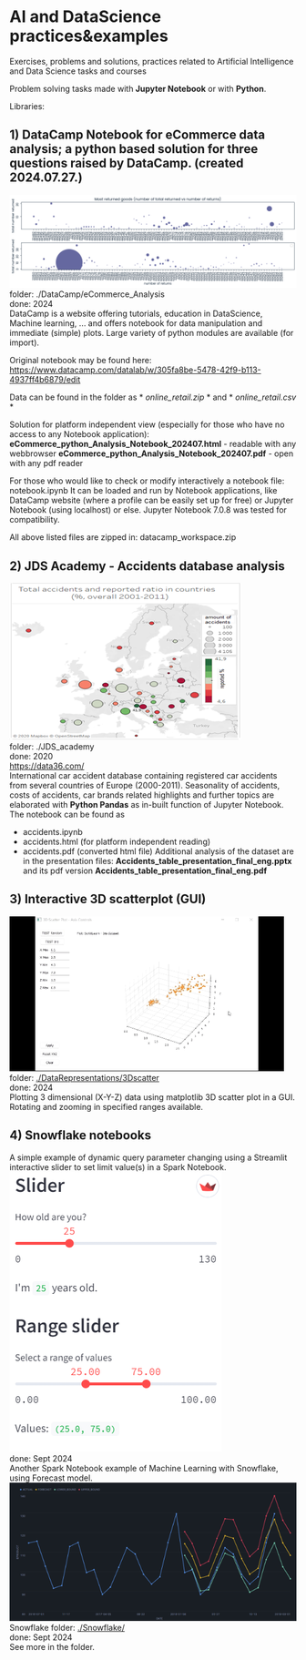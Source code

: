 # AI and DataScience practices&examples
Exercises, problems and solutions, practices related to Artificial Intelligence and Data Science tasks and courses

Problem solving tasks made with **Jupyter Notebook** or with **Python**.

Libraries: 
## 1) DataCamp Notebook for eCommerce data analysis; a python based solution for three questions raised by DataCamp. (created 2024.07.27.)
![eCommerce returns](./DataCamp/eCommerce_Analysis/fig/products_returnFreqs_quantity.png)<br>
folder: ./DataCamp/eCommerce_Analysis<br>
done: 2024<br>
DataCamp is a website offering tutorials, education in DataScience, Machine learning, ... and offers notebook for data manipulation and immediate (simple) plots. Large variety of python modules are available (for import).

Original notebook may be found here: https://www.datacamp.com/datalab/w/305fa8be-5478-42f9-b113-4937ff4b6879/edit

Data can be found in the folder as * *online_retail.zip* * and * *online_retail.csv* *

Solution for platform independent view (especially for those who have no access to any Notebook application):
**eCommerce_python_Analysis_Notebook_202407.html** - readable with any webbrowser
**eCommerce_python_Analysis_Notebook_202407.pdf** - open with any pdf reader

For those who would like to check or modify interactively a notebook file: notebook.ipynb
It can be loaded and run by Notebook applications, like DataCamp website (where a profile can be easily set up for free) or Jupyter Notebook (using localhost) or else.
Jupyter Notebook 7.0.8 was tested for compatibility.

All above listed files are zipped in: datacamp_workspace.zip 

## 2) JDS Academy - Accidents database analysis
![Accidents in EU countries](./JDS_academy/accidents/fig/accidents_countries.png)<br>
folder: ./JDS_academy<br>
done: 2020<br>
https://data36.com/<br>
International car accident database containing registered car accidents from several countries of Europe (2000-2011).
Seasonality of accidents, costs of accidents, car brands related highlights and further topics are elaborated with **Python Pandas** as in-built function of Jupyter Notebook.
The notebook can be found as
- accidents.ipynb
- accidents.html (for platform independent reading)
- accidents.pdf (converted html file)
Additional analysis of the dataset are in the presentation files:
**Accidents_table_presentation_final_eng.pptx**
and its pdf version
**Accidents_table_presentation_final_eng.pdf**

## 3) Interactive 3D scatterplot (GUI)
![Rotate 3D plot](./DataRepresentations/3Dscatter/fig/plot3Dgui_02.gif)<br>
folder: [./DataRepresentations/3Dscatter](./DataRepresentations/3Dscatter/README.md)<br>
done: 2024<br>
Plotting 3 dimensional (X-Y-Z) data using matplotlib 3D scatter plot in a GUI. Rotating and zooming in specified ranges available.<br>

## 4) Snowflake notebooks
A simple example of dynamic query parameter changing using a Streamlit interactive slider to set limit value(s) in a Spark Notebook.
![Slider](./SnowFlake/NoteBooks/Streamlit/imgs/streamlit_sliders.png)<br>
done: Sept 2024<br>
Another Spark Notebook example of Machine Learning with Snowflake, using Forecast model.
![ML Forecasting](./SnowFlake/NoteBooks/Forecasting/imgs/forecast2_15_m.png)<br>
Snowflake folder: [./Snowflake/](./Snowflake/README.md)<br>
done: Sept 2024<br>
See more in the folder.<br>

